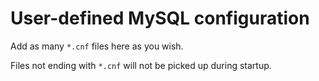 # User-defined MySQL configuration

Add as many `*.cnf` files here as you wish.

Files not ending with `*.cnf` will not be picked up during startup.
